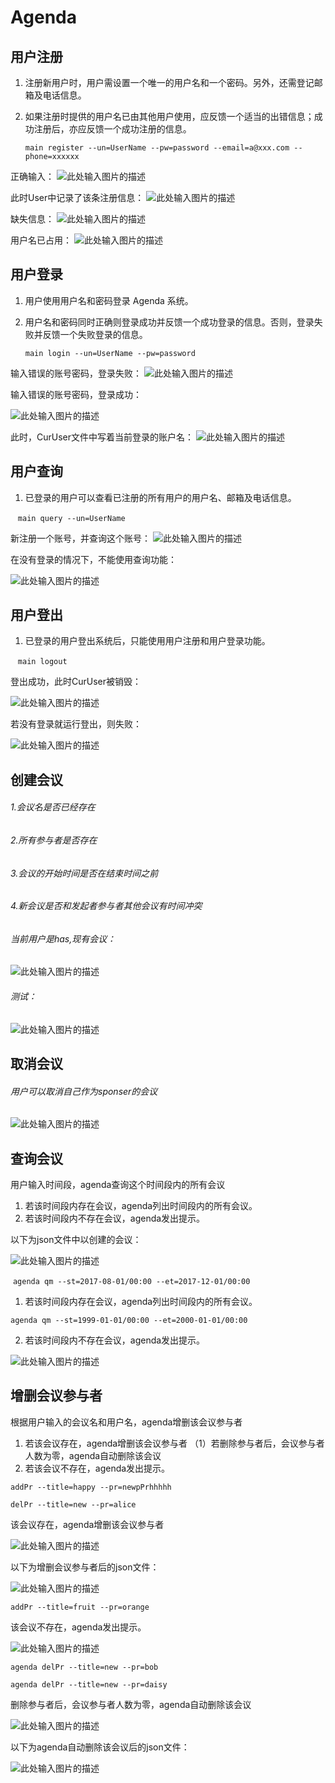 # Agenda

## 用户注册

 1. 注册新用户时，用户需设置一个唯一的用户名和一个密码。另外，还需登记邮箱及电话信息。
 2. 如果注册时提供的用户名已由其他用户使用，应反馈一个适当的出错信息；成功注册后，亦应反馈一个成功注册的信息。


    `main register --un=UserName --pw=password --email=a@xxx.com --phone=xxxxxx`


正确输入：
![此处输入图片的描述][1]

此时User中记录了该条注册信息：
![此处输入图片的描述][2]

缺失信息：
![此处输入图片的描述][3]

用户名已占用：
![此处输入图片的描述][4]

## 用户登录

 1. 用户使用用户名和密码登录 Agenda 系统。
 2. 用户名和密码同时正确则登录成功并反馈一个成功登录的信息。否则，登录失败并反馈一个失败登录的信息。

    `main login --un=UserName --pw=password`

输入错误的账号密码，登录失败：
![此处输入图片的描述][5]

输入错误的账号密码，登录成功：

![此处输入图片的描述][6]

此时，CurUser文件中写着当前登录的账户名：
![此处输入图片的描述][7]

## 用户查询

 1. 已登录的用户可以查看已注册的所有用户的用户名、邮箱及电话信息。

    `main query --un=UserName`

新注册一个账号，并查询这个账号：
![此处输入图片的描述][8]

在没有登录的情况下，不能使用查询功能：

![此处输入图片的描述][9]

## 用户登出

 1. 已登录的用户登出系统后，只能使用用户注册和用户登录功能。
 
     `main logout`

登出成功，此时CurUser被销毁：

![此处输入图片的描述][10]

若没有登录就运行登出，则失败：

![此处输入图片的描述][11]

## 创建会议

###### 1.会议名是否已经存在 
###### 2.所有参与者是否存在
###### 3.会议的开始时间是否在结束时间之前
###### 4.新会议是否和发起者参与者其他会议有时间冲突

###### 当前用户是has,现有会议：
![此处输入图片的描述][12]
###### 测试：
![此处输入图片的描述][13]

## 取消会议

###### 用户可以取消自己作为sponser的会议
![此处输入图片的描述][14]




## 查询会议


用户输入时间段，agenda查询这个时间段内的所有会议
 1. 若该时间段内存在会议，agenda列出时间段内的所有会议。
 2. 若该时间段内不存在会议，agenda发出提示。
 
 以下为json文件中以创建的会议：
 
 ![此处输入图片的描述](http://img.blog.csdn.net/20171102095131425)
 
 
 `agenda qm --st=2017-08-01/00:00 --et=2017-12-01/00:00`
 
  1. 若该时间段内存在会议，agenda列出时间段内的所有会议。
   
 
 `agenda qm --st=1999-01-01/00:00 --et=2000-01-01/00:00`
 
 2. 若该时间段内不存在会议，agenda发出提示。
 
![此处输入图片的描述](http://img.blog.csdn.net/20171102095150701)


## 增删会议参与者


根据用户输入的会议名和用户名，agenda增删该会议参与者
 1. 若该会议存在，agenda增删该会议参与者
 （1）若删除参与者后，会议参与者人数为零，agenda自动删除该会议
 2. 若该会议不存在，agenda发出提示。



`addPr --title=happy --pr=newpPrhhhhh`

`delPr --title=new --pr=alice`

该会议存在，agenda增删该会议参与者

 ![此处输入图片的描述](http://img.blog.csdn.net/20171102095206601)

以下为增删会议参与者后的json文件：

 ![此处输入图片的描述](http://img.blog.csdn.net/20171102095139174)


`addPr --title=fruit --pr=orange`

该会议不存在，agenda发出提示。

 ![此处输入图片的描述](http://img.blog.csdn.net/20171102095201796)
 
 

`agenda delPr --title=new --pr=bob`

`agenda delPr --title=new --pr=daisy`

删除参与者后，会议参与者人数为零，agenda自动删除该会议

![此处输入图片的描述](http://img.blog.csdn.net/20171102095211205)

以下为agenda自动删除该会议后的json文件：

![此处输入图片的描述](http://img.blog.csdn.net/20171102095144806)


  [1]: https://s1.ax2x.com/2017/10/31/BCH5S.png
  [2]: https://s1.ax2x.com/2017/10/31/BCVQu.png
  [3]: https://s1.ax2x.com/2017/10/31/BCXUH.png
  [4]: https://s1.ax2x.com/2017/10/31/BCmgN.png
  [5]: https://s1.ax2x.com/2017/10/31/BCYc9.png
  [6]: https://s1.ax2x.com/2017/10/31/BC0fA.png
  [7]: https://s1.ax2x.com/2017/10/31/BCjIe.png
  [8]: https://s1.ax2x.com/2017/10/31/BCWXO.png
  [9]: https://s1.ax2x.com/2017/10/31/BCM9d.png
  [10]: https://s1.ax2x.com/2017/10/31/BCOOR.png
  [11]: https://s1.ax2x.com/2017/10/31/BCbUr.png
  [12]: http://ww1.sinaimg.cn/large/0060lm7Tly1fl2khgvzq2j315m040gma.jpg
  [13]: http://ww2.sinaimg.cn/large/0060lm7Tly1fl2pu2nh3fj31b407u421.jpg
  [14]: http://ww2.sinaimg.cn/large/0060lm7Tly1fl2pubbe9lj30oq04mq49.jpg

  

